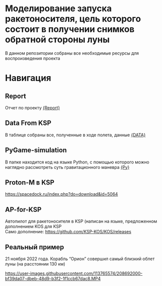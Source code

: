 # Моделирование запуска ракетоносителя, цель которого состоит в получении снимков обратной стороны луны

В данном репозитории собраны все необходимые ресурсы для воспроизведения проекта

# Навигация 

## Report
Отчет по проекту [{Report}](./Report/README.md)

## Data From KSP 
В таблице собраны все, полученные в ходе полета, данные [{DATA}](./Data-from-KSP/README.md)

## PyGame-simulation 
В папке находится код на языке Python, с помощью которого можно наглядно рассмотреть суть гравитационного маневра [{Py}](./PyGame-simulation/readme.md)

## Proton-M в KSP
<https://spacedock.ru/index.php?do=download&id=5064>

## AP-for-KSP
Автопилот для ракетоносителя в KSP (написан на языке, предложенном дополнением KOS для KSP \
Само дополнение: <https://github.com/KSP-KOS/KOS/releases>

## Реальный пример 
21 ноября 2022 года. Корабль “Орион” совершил самый близкий облет луны (на расстоянии 130 км)



https://user-images.githubusercontent.com/113765574/208692000-bf39da07-dbeb-48d9-b3f2-1f1ccb67dac8.MP4


